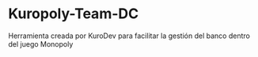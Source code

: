# Kuropoly-Team-DC
Herramienta creada por KuroDev para facilitar la gestión del banco dentro del juego Monopoly
